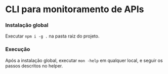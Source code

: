 # CLI para monitoramento de APIs
### Instalação global
Executar `npm i -g .` na pasta raiz do projeto.

### Execução
Após a instalação global, executar `mon -help` em qualquer local, e seguir os passos descritos no helper.